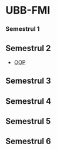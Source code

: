 # UBB-FMI

### Semestrul 1
## Semestrul 2

- [OOP](./Sem2/OOP)
## Semestrul 3
## Semestrul 4
## Semestrul 5
## Semestrul 6
